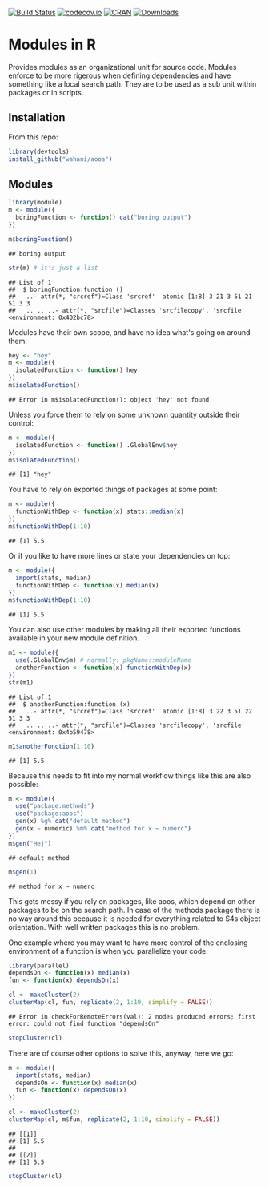 [![Build Status](https://travis-ci.org/wahani/module.png?branch=master)](https://travis-ci.org/wahani/module)
[![codecov.io](https://codecov.io/github/wahani/module/coverage.svg?branch=master)](https://codecov.io/github/wahani/module?branch=master)
[![CRAN](http://www.r-pkg.org/badges/version/module)](http://cran.rstudio.com/package=module)
[![Downloads](http://cranlogs.r-pkg.org/badges/module?color=brightgreen)](http://www.r-pkg.org/pkg/module)


# Modules in R
Provides modules as an organizational unit for source code. Modules enforce to be more rigerous when defining dependencies and have something like a local search path. They are to be used as a sub unit within packages or in scripts.

## Installation

From this repo:

```r
library(devtools)
install_github("wahani/aoos")
```



## Modules


```r
library(module)
m <- module({
  boringFunction <- function() cat("boring output")
})

m$boringFunction()
```

```
## boring output
```

```r
str(m) # it's just a list
```

```
## List of 1
##  $ boringFunction:function ()  
##   ..- attr(*, "srcref")=Class 'srcref'  atomic [1:8] 3 21 3 51 21 51 3 3
##   .. .. ..- attr(*, "srcfile")=Classes 'srcfilecopy', 'srcfile' <environment: 0x402bc78>
```

Modules have their own scope, and have no idea what's going on around them:


```r
hey <- "hey"
m <- module({
  isolatedFunction <- function() hey
})
m$isolatedFunction()
```

```
## Error in m$isolatedFunction(): object 'hey' not found
```

Unless you force them to rely on some unknown quantity outside their control:


```r
m <- module({
  isolatedFunction <- function() .GlobalEnv$hey
})
m$isolatedFunction()
```

```
## [1] "hey"
```

You have to rely on exported things of packages at some point:


```r
m <- module({
  functionWithDep <- function(x) stats::median(x)
})
m$functionWithDep(1:10)
```

```
## [1] 5.5
```

Or if you like to have more lines or state your dependencies on top:


```r
m <- module({
  import(stats, median)
  functionWithDep <- function(x) median(x)
})
m$functionWithDep(1:10)
```

```
## [1] 5.5
```

You can also use other modules by making all their exported functions
available in your new module definition.


```r
m1 <- module({
  use(.GlobalEnv$m) # normally: pkgName::moduleName
  anotherFunction <- function(x) functionWithDep(x)
})
str(m1)
```

```
## List of 1
##  $ anotherFunction:function (x)  
##   ..- attr(*, "srcref")=Class 'srcref'  atomic [1:8] 3 22 3 51 22 51 3 3
##   .. .. ..- attr(*, "srcfile")=Classes 'srcfilecopy', 'srcfile' <environment: 0x4b59478>
```

```r
m1$anotherFunction(1:10)
```

```
## [1] 5.5
```

Because this needs to fit into my normal workflow things like this are also possible:


```r
m <- module({
  use("package:methods")
  use("package:aoos")
  gen(x) %g% cat("default method")
  gen(x ~ numeric) %m% cat("method for x ~ numerc")
})
m$gen("Hej")
```

```
## default method
```

```r
m$gen(1)
```

```
## method for x ~ numerc
```

This gets messy if you rely on packages, like aoos, which depend on other
packages to be on the search path. In case of the methods package there is no
way around this because it is needed for everything related to S4s object
orientation. With well written packages this is no problem.

One example where you may want to have more control of the enclosing environment 
of a function is when you parallelize your code:


```r
library(parallel)
dependsOn <- function(x) median(x)
fun <- function(x) dependsOn(x) 

cl <- makeCluster(2)
clusterMap(cl, fun, replicate(2, 1:10, simplify = FALSE))
```

```
## Error in checkForRemoteErrors(val): 2 nodes produced errors; first error: could not find function "dependsOn"
```

```r
stopCluster(cl)
```

There are of course other options to solve this, anyway, here we go:


```r
m <- module({
  import(stats, median)
  dependsOn <- function(x) median(x)
  fun <- function(x) dependsOn(x) 
})

cl <- makeCluster(2)
clusterMap(cl, m$fun, replicate(2, 1:10, simplify = FALSE))
```

```
## [[1]]
## [1] 5.5
## 
## [[2]]
## [1] 5.5
```

```r
stopCluster(cl)
```
